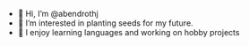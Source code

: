 - 👋 Hi, I’m @abendrothj
- 👀 I’m interested in planting seeds for my future.
- 🌱 I enjoy learning languages and working on hobby projects  

<!---
abendrothj/abendrothj is a ✨ special ✨ repository because its `README.md` (this file) appears on your GitHub profile.
You can click the Preview link to take a look at your changes.
--->
